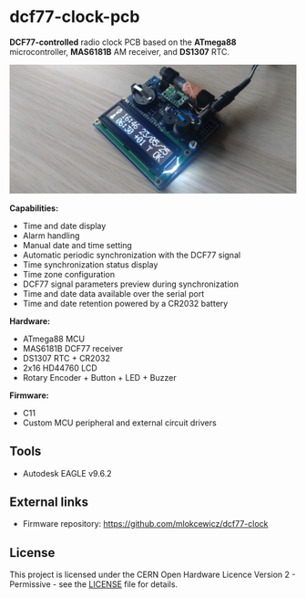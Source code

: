 # dcf77-clock-pcb

**DCF77-controlled** radio clock PCB based on the **ATmega88** microcontroller, **MAS6181B** AM receiver, and **DS1307** RTC.

![dcf77_clock_assembled](./dcf77_clock_assembled.JPG)

**Capabilities:**
* Time and date display
* Alarm handling
* Manual date and time setting
* Automatic periodic synchronization with the DCF77 signal
* Time synchronization status display
* Time zone configuration
* DCF77 signal parameters preview during synchronization
* Time and date data available over the serial port
* Time and date retention powered by a CR2032 battery
  
**Hardware:**
* ATmega88 MCU
* MAS6181B DCF77 receiver
* DS1307 RTC + CR2032
* 2x16 HD44760 LCD
* Rotary Encoder + Button + LED + Buzzer

**Firmware:**
* C11
* Custom MCU peripheral and external circuit drivers

## Tools
* Autodesk EAGLE v9.6.2

## External links
* Firmware repository: https://github.com/mlokcewicz/dcf77-clock

## License
This project is licensed under the CERN Open Hardware Licence Version 2 - Permissive - see the [LICENSE](./LICENSE) file for details.
